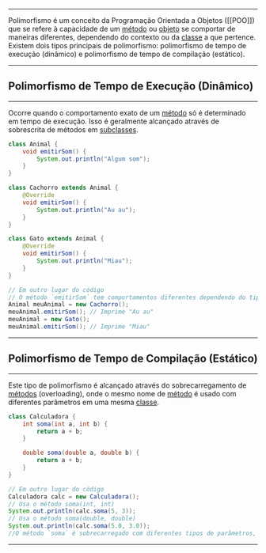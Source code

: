 ***
Polimorfismo é um conceito da Programação Orientada a Objetos ([[POO]]) que se refere à capacidade de um [método](Métodos) ou [objeto](Objetos) se comportar de maneiras diferentes, dependendo do contexto ou da [classe](Classes) a que pertence. Existem dois tipos principais de polimorfismo: polimorfismo de tempo de execução (dinâmico) e polimorfismo de tempo de compilação (estático).
***
## Polimorfismo de Tempo de Execução (Dinâmico)
***
Ocorre quando o comportamento exato de um [método](Métodos) só é determinado em tempo de execução. Isso é geralmente alcançado através de sobrescrita de métodos em [subclasses](Classes#Subclasses).
```java
class Animal {
    void emitirSom() {
        System.out.println("Algum som");
    }
}

class Cachorro extends Animal {
    @Override
    void emitirSom() {
        System.out.println("Au au");
    }
}

class Gato extends Animal {
    @Override
    void emitirSom() {
        System.out.println("Miau");
    }
}

// Em outro lugar do código
// O método `emitirSom` tem comportamentos diferentes dependendo do tipo real de `Animal` (Cachorro ou Gato).
Animal meuAnimal = new Cachorro();
meuAnimal.emitirSom(); // Imprime "Au au"
meuAnimal = new Gato();
meuAnimal.emitirSom(); // Imprime "Miau"

```
***
## Polimorfismo de Tempo de Compilação (Estático)
***
Este tipo de polimorfismo é alcançado através do sobrecarregamento de [métodos](Métodos) (overloading), onde o mesmo nome de [método](Métodos) é usado com diferentes parâmetros em uma mesma [classe](Classes).
```java
class Calculadora {
    int soma(int a, int b) {
        return a + b;
    }

    double soma(double a, double b) {
        return a + b;
    }
}

// Em outro lugar do código
Calculadora calc = new Calculadora();
// Usa o método soma(int, int)
System.out.println(calc.soma(5, 3)); 
// Usa o método soma(double, double)
System.out.println(calc.soma(5.0, 3.0));
//O método `soma` é sobrecarregado com diferentes tipos de parâmetros, permitindo comportamentos diferentes dependendo dos tipos dos argumentos passados.
```
***
